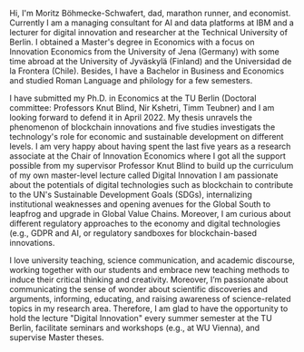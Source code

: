 Hi, I'm Moritz Böhmecke-Schwafert, dad, marathon runner, and economist. Currently I am a managing consultant for AI and data platforms at IBM and a lecturer for digital innovation and researcher at the Technical University of Berlin. I obtained a Master's degree in Economics with a focus on Innovation Economics from the University of Jena (Germany) with some time abroad at the University of Jyväskylä (Finland) and the Universidad de la Frontera (Chile). Besides, I have a Bachelor in Business and Economics and studied Roman Language and philology for a few semesters. 

I have submitted my Ph.D. in Economics at the TU Berlin (Doctoral committee: Professors Knut Blind, Nir Kshetri, Timm Teubner) and I am looking forward to defend it in April 2022. My thesis unravels the phenomenon of blockchain innovations and five studies investigats the technology's role for economic and sustainable development on different levels. I am very happy about having spent the last five years as a research associate at the Chair of Innovation Economics where I got all the support possible from my supervisor Professor Knut Blind to build up the curriculum of my own master-level lecture called Digital Innovation
I am passionate about the potentials of digital technologies such as blockchain to contribute to the UN's Sustainable Development Goals (SDGs), internalizing institutional weaknesses and opening avenues for the Global South to leapfrog and upgrade in Global Value Chains. Moreover, I am curious about different regulatory approaches to the economy and digital technologies (e.g., GDPR and AI, or regulatory sandboxes for blockchain-based innovations.

I love university teaching, science communication, and academic discourse, working together with our students and embrace new teaching methods to induce their critical thinking and creativity. Moreover, I’m passionate about communicating the sense of wonder about scientific discoveries and arguments, informing, educating, and raising awareness of science-related topics in my research area. Therefore, I am glad to have the opportunity to hold the lecture "Digital Innovation" every summer semester at the TU Berlin, facilitate seminars and workshops (e.g., at WU Vienna), and supervise Master theses.


